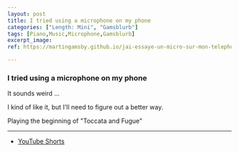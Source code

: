 ```yaml
---
layout: post
title: I tried using a microphone on my phone
categories: ["Length: Mini", "Gamsblurb"]
tags: [Piano,Music,Microphone,Gamsblurb]
excerpt_image: 
ref: https://martingamsby.github.io/jai-essaye-un-micro-sur-mon-telephone

---
```


### **I tried using a microphone on my phone**

It sounds weird ...

I kind of like it, but I'll need to figure out a better way.

Playing the beginning of "Toccata and Fugue"

---

- [YouTube Shorts](https://www.youtube.com/watch?v=9nqLD4Lj2H8)

